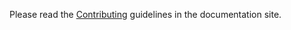 Please read the [Contributing](https://dapensoft.github.io/pyorlib/contributing/) guidelines in the documentation site.